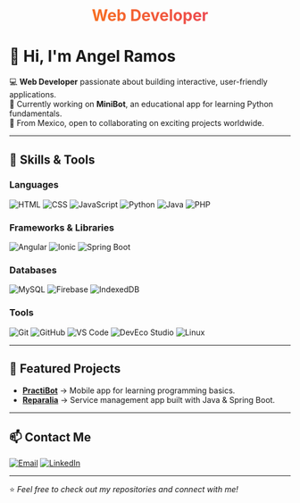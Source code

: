 <!-- Banner / Header -->
<h1 align="center" style="background: linear-gradient(90deg, #ff8a00, #e52e71); -webkit-background-clip: text; color: transparent;">
  Web Developer
</h1>

# 👋 Hi, I'm Angel Ramos

💻 **Web Developer** passionate about building interactive, user-friendly applications.  
🚀 Currently working on **MiniBot**, an educational app for learning Python fundamentals.  
📍 From Mexico, open to collaborating on exciting projects worldwide.

---

## 🚀 Skills & Tools

### **Languages**
<p>
  <img src="https://img.icons8.com/color/48/html-5--v1.png" alt="HTML" title="HTML"/>
  <img src="https://img.icons8.com/color/48/css3.png" alt="CSS" title="CSS"/>
  <img src="https://img.icons8.com/color/48/javascript.png" alt="JavaScript" title="JavaScript"/>
  <img src="https://img.icons8.com/color/48/python.png" alt="Python" title="Python"/>
  <img src="https://img.icons8.com/color/48/java-coffee-cup-logo.png" alt="Java" title="Java"/>
  <img src="https://img.icons8.com/officel/48/php-logo.png" alt="PHP" title="PHP"/>
</p>

### **Frameworks & Libraries**
<p>
  <img src="https://img.icons8.com/color/48/angularjs.png" alt="Angular" title="Angular"/>
  <img src="https://img.icons8.com/color/48/ionic.png" alt="Ionic" title="Ionic"/>
  <img src="https://img.icons8.com/color/48/spring-logo.png" alt="Spring Boot" title="Spring Boot"/>
</p>

### **Databases**
<p>
  <img src="https://img.icons8.com/color/48/mysql-logo.png" alt="MySQL" title="MySQL"/>
  <img src="https://img.icons8.com/color/48/firebase.png" alt="Firebase" title="Firebase"/>
  <img src="https://img.icons8.com/color/48/database.png" alt="IndexedDB" title="IndexedDB"/>
</p>

### **Tools**
<p>
  <img src="https://img.icons8.com/color/48/git.png" alt="Git" title="Git"/>
  <img src="https://img.icons8.com/color/48/github.png" alt="GitHub" title="GitHub"/>
  <img src="https://img.icons8.com/color/48/visual-studio-code-2019.png" alt="VS Code" title="VS Code"/>
  <img src="https://img.icons8.com/color/48/android-studio--v3.png" alt="DevEco Studio" title="DevEco Studio"/>
  <img src="https://img.icons8.com/color/48/linux.png" alt="Linux" title="Linux"/>
</p>

---

## 📌 Featured Projects

- **[PractiBot](https://github.com/AngelRamos/PractiBot)** → Mobile app for learning programming basics.
- **[Reparalia](https://github.com/AngelRamos/Reparalia)** → Service management app built with Java & Spring Boot.

---

## 📫 Contact Me

<p>
  <a href="mailto:miguelangelramosc9@gmail.com"><img src="https://img.icons8.com/ios-filled/30/ffffff/email.png" alt="Email" title="Email"/></a>
  <a href="www.linkedin.com/in/angelramosc"><img src="https://img.icons8.com/ios-filled/30/ffffff/linkedin.png" alt="LinkedIn" title="LinkedIn"/></a>
</p>

---

⭐️ _Feel free to check out my repositories and connect with me!_
